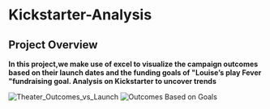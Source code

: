 # Kickstarter-Analysis
## Project Overview 
**In this project,we make use of excel to visualize the campaign outcomes based on their launch dates and the funding goals of "Louise’s play Fever "fundraising goal. 
Analysis on Kickstarter to uncover trends**


 ![Theater_Outcomes_vs_Launch](https://user-images.githubusercontent.com/58860105/129986948-b3485ba3-8a38-4c7b-9cef-23ab51b15a43.png)
![Outcomes Based on Goals](https://user-images.githubusercontent.com/58860105/129987225-4a9f348b-05fc-46fd-8d72-09b2835735e3.png)

